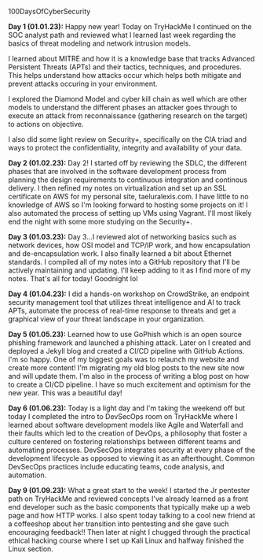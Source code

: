 100DaysOfCyberSecurity

**Day 1 (01.01.23):** Happy new year! Today on TryHackMe I continued on the SOC analyst path and reviewed what I learned last week regarding the basics of threat modeling and network intrusion models.

I learned about MITRE and how it is a knowledge base that tracks Advanced Persistent Threats (APTs) and their tactics, techniques, and procedures. This helps understand how attacks occur which helps both mitigate and prevent attacks occuring in your environment.

I explored the Diamond Model and cyber kill chain as well which are other models to understand the different phases an attacker goes through to execute an attack from reconnaissance (gathering research on the target) to actions on objective.

I also did some light review on Security+, specifically on the CIA triad and ways to protect the confidentiality, integrity and availability of your data.

**Day 2 (01.02.23):** Day 2! I started off by reviewing the SDLC, the different phases that are involved in the software development process from planning the design requirements to continuous integration and continous delivery. I then refined my notes on virtualization and set up an SSL certificate on AWS for my personal site, taeluralexis.com. I have little to no knowledge of AWS so I'm looking forward to hosting some projects on it! I also automated the process of setting up VMs using Vagrant. I'll most likely end the night with some more studying on the Security+.

**Day 3 (01.03.23):** Day 3...I reviewed alot of networking basics such as network devices, how OSI model and TCP/IP work, and how encapsulation and de-encapsulation work. I also finally learned a bit about Ethernet standards. I compiled all of my notes into a GitHub repository that I'll be actively maintaining and updating. I'll keep adding to it as I find more of my notes. That's all for today! Goodnight lol

**Day 4 (01.04.23):** I did a hands-on workshop on CrowdStrike, an endpoint security management tool that utilizes threat intelligence and AI to track APTs, automate the process of real-time response to threats and get a graphical view of your threat landscape in your organization.

**Day 5 (01.05.23):** Learned how to use GoPhish which is an open source phishing framework and launched a phishing attack. Later on I created and deployed a Jekyll blog and created a CI/CD pipeline with GitHub Actions. I'm so happy. One of my biggest goals was to relaunch my website and create more content! I'm migrating my old blog posts to the new site now and will update them. I'm also in the process of writing a blog post on how to create a CI/CD pipeline. I have so much excitement and optimism for the new year. This was a beautiful day! 

**Day 6 (01.06.23):** Today is a light day and I'm taking the weekend off but today I completed the intro to DevSecOps room on TryHackMe where I learned about software development models like Agile and Waterfall and their faults which led to the creation of DevOps, a philosophy that foster a culture centered on fostering relationships between different teams and automating processes. DevSecOps integrates security at every phase of the development lifecycle as opposed to viewing it as an afterthought. Common DevSecOps practices include educating teams, code analysis, and automation.  

**Day 9 (01.09.23):** What a great start to the week! I started the Jr pentester path on TryHackMe and reviewed concepts I've already learned as a front end developer such as the basic components that typically make up a web page and how HTTP works. I also spent today talking to a cool new friend at a coffeeshop about her transition into pentesting and she gave such encouraging feedback!! Then later at night I chugged through the practical ethical hacking course where I set up Kali Linux and halfway finished the Linux section. 

